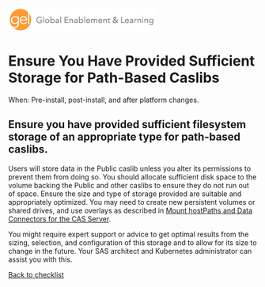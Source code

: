![Global Enablement & Learning](/img/gel_banner_logo_tech-partners.jpg)

# Ensure You Have Provided Sufficient Storage for Path-Based Caslibs

<!--
SortString: 0080
Description: Ensure you have provided sufficient filesystem storage of an appropriate type for path-based caslibs.
Tags: Initial,Legacy,Done
Topic: Kubernetes & IT Admin
Essential: -
Authors: David Stern,Michael Erickson
-->
When: Pre-install, post-install, and after platform changes.

## Ensure you have provided sufficient filesystem storage of an appropriate type for path-based caslibs.

Users will store data in the Public caslib unless you alter its permissions to prevent them from doing so. You should allocate sufficient disk space to the volume backing the Public and other caslibs to ensure they do not run out of space. Ensure the size and type of storage provided are suitable and appropriately optimized. You may need to create new persistent volumes or shared drives, and use overlays as described in [Mount hostPaths and Data Connectors for the CAS Server](https://go.documentation.sas.com/doc/en/itopscdc/default/dplyml0phy0dkr/n08u2yg8tdkb4jn18u8zsi6yfv3d.htm#p04621fwoqi0k2n1cls8yhrx7ksb).

You might require expert support or advice to get optimal results from the sizing, selection, and configuration of this storage and to allow for its size to change in the future. Your SAS architect and Kubernetes administrator can assist you with this.

[Back to checklist](../checklist.md)